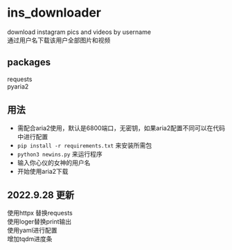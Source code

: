 # ins_downloader
 download instagram pics and videos by username  
通过用户名下载该用户全部图片和视频

## packages
requests  
pyaria2

## 用法
- 需配合aria2使用，默认是6800端口，无密钥，如果aria2配置不同可以在代码中进行配置
- `pip install -r requirements.txt` 来安装所需包
- `python3 newins.py` 来运行程序
- 输入你心仪的女神的用户名
- 开始使用aria2下载

## 2022.9.28 更新
使用httpx 替换requests  
使用loger替换print输出  
使用yaml进行配置  
增加tqdm进度条  

